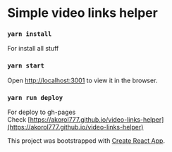 # Simple video links helper

### `yarn install`
For install all stuff

### `yarn start`

Open [http://localhost:3001](http://localhost:3001) to view it in the browser.

### `yarn run deploy`

For deploy to gh-pages <br>
Check [https://akorol777.github.io/video-links-helper](https://akorol777.github.io/video-links-helper)

This project was bootstrapped with [Create React App](https://github.com/facebook/create-react-app).
